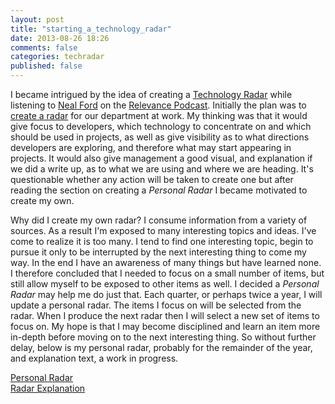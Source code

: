 ```yaml
---
layout: post
title: "starting_a_technology_radar"
date: 2013-08-26 18:26
comments: false
categories: techradar
published: false
---
```

I became intrigued by the idea of creating a [Technology Radar](http://www.thoughtworks.com/radar) while listening to [Neal Ford](nealford.com) on the [Relevance Podcast](http://thinkrelevance.com/blog/2013/07/26/neal-ford-of-thoughtworks-episode-036). Initially the plan was to [create a radar](http://nealford.com/memeagora/2013/05/28/build_your_own_technology_radar.html) for our department at work. My thinking was that it would give focus to developers, which technology to concentrate on and which should be used in projects, as well as give visibility as to what directions developers are exploring, and therefore what may start appearing in projects. It would also give management a good visual, and explanation if we did a write up, as to what we are using and where we are heading. It's questionable whether any action will be taken to create one but after reading the section on creating a *Personal Radar* I became motivated to create my own.

Why did I create my own radar? I consume information from a variety of sources. As a result I'm exposed to many interesting topics and ideas. I've come to realize it is too many. I tend to find one interesting topic, begin to pursue it only to be interrupted by the next interesting thing to come my way. In the end I have an awareness of many things but have learned none. I therefore concluded that I needed to focus on a small number of items, but still allow myself to be exposed to other items as well. I decided a *Personal Radar* may help me do just that. Each quarter, or perhaps twice a year, I will update a personal radar. The items I focus on will be selected from the radar. When I produce the next radar then I will select a new set of items to focus on. My hope is that I may become disciplined and learn an item more in-depth before moving on to the next interesting thing. So without further delay, below is my personal radar, probably for the remainder of the year, and explanation text, a work in progress.

[Personal Radar](/technology-radar/technology-radar.html)  
[Radar Explanation](/technology-radar/explanation.html)
